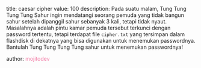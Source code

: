 title: caesar cipher
value: 100
description: Pada suatu malam, Tung Tung Tung Tung Sahur ingin mendatangi seorang pemuda yang tidak bangun sahur setelah dipanggil sahur sebanyak 3 kali, tetapi tidak nyaut. Masalahnya adalah pintu kamar pemuda tersebut terkunci dengan password tertentu, tetapi terdapat file `cipher.txt` yang tersimpan dalam flashdisk di dekatnya yang bisa digunakan untuk menemukan passwordnya. Bantulah Tung Tung Tung Tung sahur untuk menemukan passwordnya!

author: <span style="color:#f275a1;">mojitodev</span>